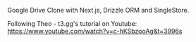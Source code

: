 Google Drive Clone with Next.js, Drizzle ORM and SingleStore.

Following Theo - t3․gg's tutorial on Youtube: https://www.youtube.com/watch?v=c-hKSbzooAg&t=3996s
